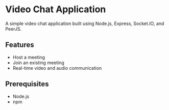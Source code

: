 # Video Chat Application

A simple video chat application built using Node.js, Express, Socket.IO, and PeerJS.

## Features

- Host a meeting
- Join an existing meeting
- Real-time video and audio communication

## Prerequisites

- Node.js
- npm


